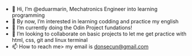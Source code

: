- 👋 Hi, I’m @eduarmarin, Mechatronics Engineer into learning programming 
- 👀 By now, I’m interested in learning codding and practice my english
- 🌱 I’m currently doing the Odin Project fundations!
- 💞️ I’m looking to collaborate on basic projects to let me get practice with html, css, git and linux terminal
- 📫 How to reach me> my email is donsecun@gmail.com

<!---
eduarmarin/eduarmarin is a ✨ special ✨ repository because its `README.md` (this file) appears on your GitHub profile.
You can click the Preview link to take a look at your changes.
--->
